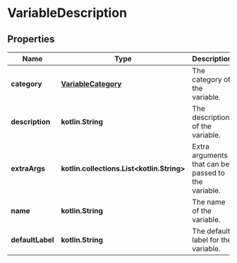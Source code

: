 
# VariableDescription

## Properties
Name | Type | Description | Notes
------------ | ------------- | ------------- | -------------
**category** | [**VariableCategory**](VariableCategory.md) | The category of the variable. | 
**description** | **kotlin.String** | The description of the variable. | 
**extraArgs** | **kotlin.collections.List&lt;kotlin.String&gt;** | Extra arguments that can be passed to the variable. | 
**name** | **kotlin.String** | The name of the variable. | 
**defaultLabel** | **kotlin.String** | The default label for the variable. |  [optional]



